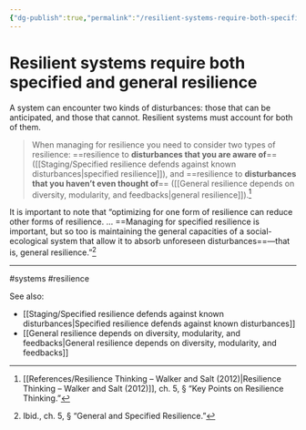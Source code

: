 ```yaml
---
{"dg-publish":true,"permalink":"/resilient-systems-require-both-specified-and-general-resilience/"}
---
```



# Resilient systems require both specified and general resilience

A system can encounter two kinds of disturbances: those that can be anticipated, and those that cannot. Resilient systems must account for both of them.

> When managing for resilience you need to consider two types of resilience: ==resilience to **disturbances that you are aware of**== ([[Staging/Specified resilience defends against known disturbances\|specified resilience]]), and ==resilience to **disturbances that you haven’t even thought of**== ([[General resilience depends on diversity, modularity, and feedbacks\|general resilience]]).[^1]

It is important to note that “optimizing for one form of resilience can reduce other forms of resilience. … ==Managing for specified resilience is important, but so too is maintaining the general capacities of a social-ecological system that allow it to absorb unforeseen disturbances==—that is, general resilience.”[^2]

 


---
#systems #resilience 

See also:
- [[Staging/Specified resilience defends against known disturbances\|Specified resilience defends against known disturbances]]
 - [[General resilience depends on diversity, modularity, and feedbacks\|General resilience depends on diversity, modularity, and feedbacks]]

[^1]: [[References/Resilience Thinking – Walker and Salt (2012)\|Resilience Thinking – Walker and Salt (2012)]], ch. 5, § “Key Points on Resilience Thinking.”
[^2]: Ibid., ch. 5, § “General and Specified Resilience.”